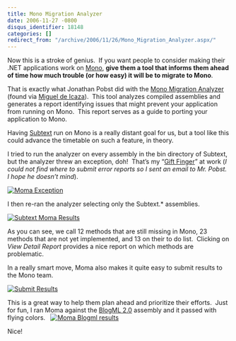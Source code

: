 ```yaml
---
title: Mono Migration Analyzer
date: 2006-11-27 -0800
disqus_identifier: 18148
categories: []
redirect_from: "/archive/2006/11/26/Mono_Migration_Analyzer.aspx/"
---
```


Now this is a stroke of genius.  If you want people to consider making
their .NET applications work on
[Mono](http://www.mono-project.com/ "Mono"), **give them a tool that
informs them ahead of time how much trouble (or how easy) it will be to
migrate to Mono**.

That is exactly what Jonathan Pobst did with the [Mono Migration
Analyzer](http://www.mono-project.com/MoMA "Mono Migration Analyzer Page")
(found via [Miguel de
Icaza](http://tirania.org/blog/archive/2006/Nov-27.html "Mono Migration Analyzer")). 
This tool analyzes compiled assemblies and generates a report
identifying issues that might prevent your application from running on
Mono.  This report serves as a guide to porting your application to
Mono.

Having [Subtext](http://subtextproject.com/ "Subtext Project Website")
run on Mono is a really distant goal for us, but a tool like this could
advance the timetable on such a feature, in theory.

I tried to run the analyzer on every assembly in the bin directory of
Subtext, but the analyzer threw an exception, doh!  That’s my “[Gift
Finger](https://haacked.com/archive/2005/07/11/Debugging-Detective-Stories.aspx "Debugging Detective Stories")”
at work (*I could not find where to submit error reports so I sent an
email to Mr. Pobst. I hope he doesn’t mind*).

[![Moma
Exception](https://haacked.com/images/haacked_com/WindowsLiveWriter/MonoMigrationAnalyzer_9B03/MonoAnalyzerException_thumb%5B1%5D.png)](https://haacked.com/images/haacked_com/WindowsLiveWriter/MonoMigrationAnalyzer_9B03/MonoAnalyzerException%5B5%5D.png)

I then re-ran the analyzer selecting only the Subtext.\* assemblies.

[![Subtext Moma
Results](https://haacked.com/images/haacked_com/WindowsLiveWriter/MonoMigrationAnalyzer_9B03/Moma-Results_thumb%5B6%5D.png)](https://haacked.com/images/haacked_com/WindowsLiveWriter/MonoMigrationAnalyzer_9B03/Moma-Results%5B12%5D.png)

As you can see, we call 12 methods that are still missing in Mono, 23
methods that are not yet implemented, and 13 on their to do list. 
Clicking on *View Detail Report* provides a nice report on which methods
are problematic.

In a really smart move, Moma also makes it quite easy to submit results
to the Mono team.

[![Submit
Results](https://haacked.com/images/haacked_com/WindowsLiveWriter/MonoMigrationAnalyzer_9B03/Moma-Submit-Results_thumb%5B1%5D.png)](https://haacked.com/images/haacked_com/WindowsLiveWriter/MonoMigrationAnalyzer_9B03/Moma-Submit-Results%5B3%5D.png)

This is a great way to help them plan ahead and prioritize their
efforts.  Just for fun, I ran Moma against the [BlogML
2.0](http://codeplex.com/Wiki/View.aspx?ProjectName=BlogML "BlogML on CodePlex")
assembly and it passed with flying colors.   [![Moma Blogml
results](https://haacked.com/images/haacked_com/WindowsLiveWriter/MonoMigrationAnalyzer_9B03/Moma-BlogMl-Results_thumb%5B3%5D.png)](https://haacked.com/images/haacked_com/WindowsLiveWriter/MonoMigrationAnalyzer_9B03/Moma-BlogMl-Results%5B7%5D.png)

Nice!

